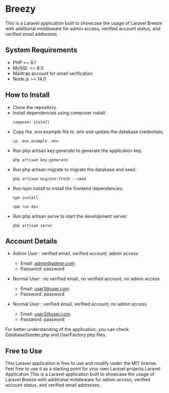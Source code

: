# Breezy
This is a Laravel application built to showcase the usage of Laravel Breeze with additional middleware for admin access, verified account status, and verified email addresses.

## System Requirements
- PHP >= 8.1
- MySQL >= 8.0
- Mailtrap account for email verification
- Node.js >= 14.0

## How to Install
- Clone the repository.
- Install dependencies using composer install.
  ```
  composer install
  ```
- Copy the .env.example file to .env and update the database credentials.
  ```
  cp .env.example .env
  ```
- Run php artisan key:generate to generate the application key.
  ```
  php artisan key:generate
  ```
- Run php artisan migrate to migrate the database and seed.
  ```
  php artisan migrate:fresh --seed
  ```
- Run npm install to install the frontend dependencies.
  ```
  npm install
  ```
  ```
  npm run dev
  ```
- Run php artisan serve to start the development server.
  ```
  php artisan serve
  ```

## Account Details
- Admin User : verified email, verified account, admin access
  - Email:  admin@admin.com
  - Password:  password

- Normal User : no verified email, no verified account, no admin access
  - Email:  user1@user.com
  - Password:  password
  
- Normal User : verified email, verified account, no admin access
  - Email:  user2@user.com
  - Password:  password
  
For better understanding of the application, you can check DatabaseSeeder.php and UserFactory.php files.
  
## Free to Use
This Laravel application is free to use and modify under the MIT license. Feel free to use it as a starting point for your own Laravel projects.Laravel Application
This is a Laravel application built to showcase the usage of Laravel Breeze with additional middleware for admin access, verified account status, and verified email addresses.
